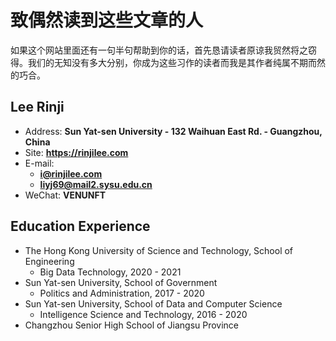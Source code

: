 # 致偶然读到这些文章的人

如果这个网站里面还有一句半句帮助到你的话，首先恳请读者原谅我贸然将之窃得。我们的无知没有多大分别，你成为这些习作的读者而我是其作者纯属不期而然的巧合。

<!-- slide -->

## Lee Rinji

- Address: **Sun Yat-sen University - 132 Waihuan East Rd. - Guangzhou, China**
- Site: **<https://rinjilee.com>**
- E-mail:
  - **[i@rinjilee.com](mailto:i@rinjilee.com)**
  - **[liyj69@mail2.sysu.edu.cn](mailto:liyj69@mail2.sysu.edu.cn)**
- WeChat: **VENUNFT**

<!-- slide -->

## Education Experience

 - The Hong Kong University of Science and Technology, School of Engineering
   - Big Data Technology, 2020 - 2021
 - Sun Yat-sen University, School of Government
   - Politics and Administration, 2017 - 2020
 - Sun Yat-sen University, School of Data and Computer Science
   - Intelligence Science and Technology, 2016 - 2020
 - Changzhou Senior High School of Jiangsu Province
